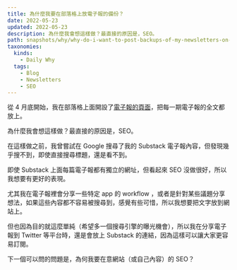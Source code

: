 ```yaml
---
title: 為什麼我要在部落格上放電子報的備份？
date: 2022-05-23
updated: 2022-05-23
description: 為什麼我會想這樣做？最直接的原因是，SEO。
path: snapshots/why/why-do-i-want-to-post-backups-of-my-newsletters-on-my-blog
taxonomies:
  kinds: 
    - Daily Why
  tags: 
    - Blog
    - Newsletters
    - SEO
---
```



從 4 月底開始，我在部落格上面開設了[電子報的頁面](https://pinchlime.com/newsletters/)，把每一期電子報的全文都放上。

為什麼我會想這樣做？最直接的原因是，SEO。

在這樣做之前，我曾嘗試在 Google 搜尋了我的 Substack 電子報內容，但發現幾乎搜不到，即使直接搜尋標題，還是看不到。

即使 Substack 上面每篇電子報都有獨立的網址，但看起來 SEO 沒做很好，所以我想要有更好的表現。

尤其我在電子報裡會分享一些特定 app 的 workflow ，或者是針對某些議題分享想法，如果這些內容都不容易被搜尋到，感覺有些可惜，所以我想要把文字放到網站上。

但也因為目的就這麼單純（希望多一個搜尋引擎的曝光機會），所以我在分享電子報到 Twitter 等平台時，還是會放上 Substack 的連結，因為這樣可以讓大家更容易訂閱。

下一個可以問的問題是，為何我要在意網站（或自己內容）的 SEO？